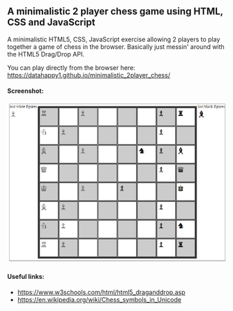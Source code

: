 ## A minimalistic 2 player chess game using HTML, CSS and JavaScript
A minimalistic HTML5, CSS, JavaScript exercise allowing 2 players to play together a game
of chess in the browser. Basically just messin' around with the HTML5 Drag/Drop API.

You can play directly from the browser here:
<a href="https://datahappy1.github.io/minimalistic_2player_chess/" target="_blank">https://datahappy1.github.io/minimalistic_2player_chess/</a>


#### Screenshot:
![alt text][screens]

[screens]: https://github.com/datahappy1/minimalistic_2player_chess/blob/master/docs/img/screenshot.PNG "screens"

#### Useful links:
- https://www.w3schools.com/html/html5_draganddrop.asp
- https://en.wikipedia.org/wiki/Chess_symbols_in_Unicode
